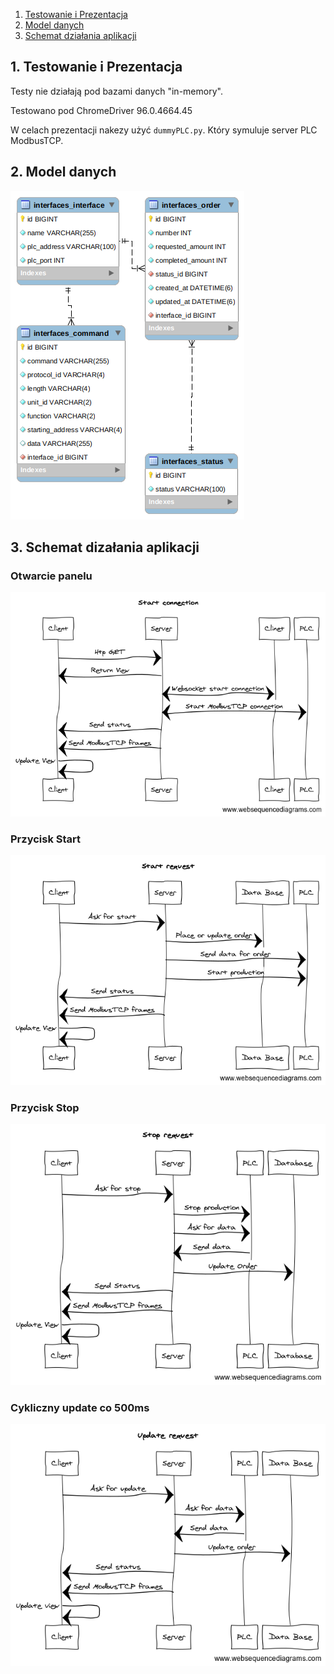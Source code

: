 1. [ Testowanie i Prezentacja ]( #test )
2. [ Model danych ]( #model )
3. [ Schemat działania aplikacji ]( #schemat )

<a name="test"></a>
## 1. Testowanie i Prezentacja
Testy nie działają pod bazami danych "in-memory".

Testowano pod ChromeDriver 96.0.4664.45

W celach prezentacji nakezy użyć `dummyPLC.py`. Który symuluje server PLC ModbusTCP.

<a name="model"></a>
## 2. Model danych

![Model danych](readme_images/scheme.png)

<a name="schemat"></a>
## 3. Schemat dizałania aplikacji

### Otwarcie panelu
![Otwarcie panelu](readme_images/connection.png)
### Przycisk Start
![Przycisk Start](readme_images/start.png)
### Przycisk Stop
![Przycisk Stop](readme_images/stop.png)
### Cykliczny update co 500ms
![Cykliczny update co 500ms](readme_images/update.png)